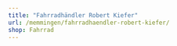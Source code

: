 ```yaml
---
title: "Fahrradhändler Robert Kiefer"
url: /memmingen/fahrradhaendler-robert-kiefer/
shop: Fahrrad
---
```


